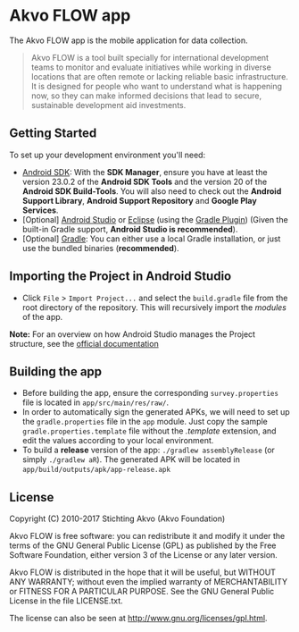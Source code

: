 # Akvo FLOW app

The Akvo FLOW app is the mobile application for data collection.

> Akvo FLOW is a tool built specially for international development teams to monitor and evaluate initiatives while working in diverse locations that are often remote or lacking reliable basic infrastructure. It is designed for people who want to understand what is happening now, so they can make informed decisions that lead to secure, sustainable development aid investments.

Getting Started
---------------

To set up your development environment you'll need:

* [Android SDK](http://developer.android.com/sdk/index.html): With the **SDK Manager**, ensure you have at least the version 23.0.2 of the **Android SDK Tools** and the version 20 of the **Android SDK Build-Tools**. You will also need to check out the **Android Support Library**, **Android Support Repository** and **Google Play Services**.
* [Optional] [Android Studio](https://developer.android.com/sdk/installing/studio.html) or [Eclipse](http://eclipse.org/) (using the [Gradle Plugin](http://www.gradle.org/docs/current/userguide/eclipse_plugin.html)) (Given the built-in Gradle support, **Android Studio is recommended**).
* [Optional] [Gradle](http://www.gradle.org/): You can either use a local Gradle installation, or just use the bundled binaries (**recommended**).

Importing the Project in Android Studio
---------------------------------------

* Click `File` > `Import Project...` and select the `build.gradle` file from the root directory of the repository. This will recursively import the *modules* of the app.

**Note:** For an overview on how Android Studio manages the Project structure, see the [official documentation](https://developer.android.com/sdk/installing/studio.html)

Building the app
----------------

* Before building the app, ensure the corresponding `survey.properties` file is located in `app/src/main/res/raw/`.
* In order to automatically sign the generated APKs, we will need to set up the `gradle.properties` file in the `app` module. Just copy the sample `gradle.properties.template` file without the *.template* extension, and edit the values according to your local environment.
* To build a **release** version of the app: `./gradlew assemblyRelease` (or simply `./gradlew aR`). The generated APK will be located in `app/build/outputs/apk/app-release.apk`

License
-------
Copyright (C) 2010-2017 Stichting Akvo (Akvo Foundation)

Akvo FLOW is free software: you can redistribute it and modify it under the terms of the GNU General Public License (GPL) as published by the Free Software Foundation, either version 3 of the License or any later version.

Akvo FLOW is distributed in the hope that it will be useful, but WITHOUT ANY WARRANTY; without even the implied warranty of MERCHANTABILITY or FITNESS FOR A PARTICULAR PURPOSE. See the GNU General Public License in the file LICENSE.txt.

The license can also be seen at http://www.gnu.org/licenses/gpl.html.
